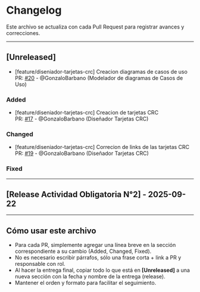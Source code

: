 # Changelog

Este archivo se actualiza con cada Pull Request para registrar avances y correcciones.

---

## [Unreleased]


- [feature/diseniador-tarjetas-crc] Creacion diagramas de casos de uso
  PR: [#20](https://github.com/GonzaloBarbano/SistemaProductoraVideos/pull/20) - @GonzaloBarbano (Modelador de diagramas de Casos de Uso)

### Added
- [feature/diseniador-tarjetas-crc] Creacion de tarjetas CRC  
  PR: [#17](https://github.com/GonzaloBarbano/SistemaProductoraVideos/pull/17) - @GonzaloBarbano (Diseñador Tarjetas CRC)

### Changed
- [feature/diseniador-tarjetas-crc] Correcion de links de las tarjetas CRC 
  PR: [#19](https://github.com/GonzaloBarbano/SistemaProductoraVideos/pull/19) - @GonzaloBarbano (Diseñador Tarjetas CRC)
  

### Fixed

---


## [Release Actividad Obligatoria N°2] - 2025-09-22

---

## Cómo usar este archivo

- Para cada PR, simplemente agregar una línea breve en la sección correspondiente a su cambio (Added, Changed, Fixed).
- No es necesario escribir párrafos, sólo una frase corta + link a PR y responsable con rol.
- Al hacer la entrega final, copiar todo lo que está en **[Unreleased]** a una nueva sección con la fecha y nombre de la entrega (release).
- Mantener el orden y formato para facilitar el seguimiento.
